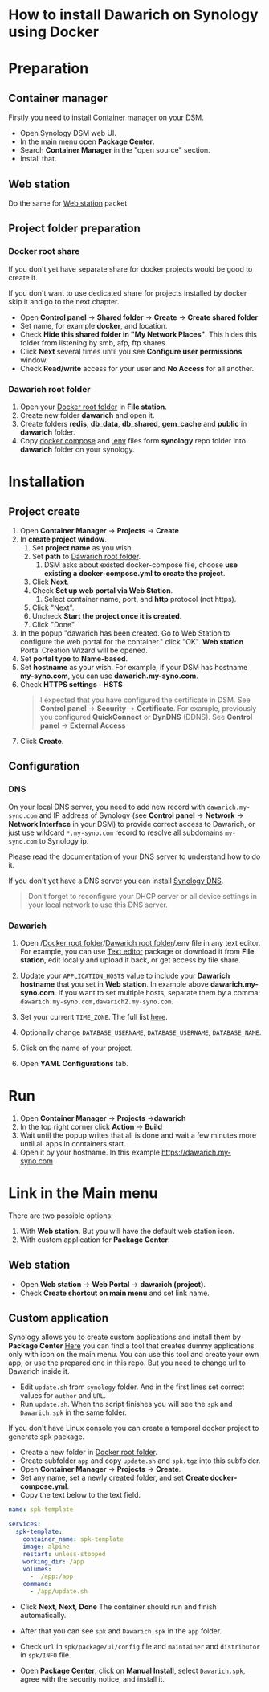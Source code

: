 # How to install Dawarich on Synology using Docker

# Preparation

## Container manager
Firstly you need to install [Container manager](https://www.synology.com/en-global/dsm/feature/container-manager) on your DSM.

- Open Synology DSM web UI.
- In the main menu open **Package Center**.
- Search **Container Manager** in the "open source" section.
- Install that.

## Web station
Do the same for [Web station](https://www.synology.com/en-global/dsm/packages/WebStation) packet.

## Project folder preparation

### Docker root share
If you don't yet have separate share for docker projects would be good to create it.

If you don't want to use dedicated share for projects installed by docker skip it and go to the next chapter.

- Open **Control panel** -> **Shared folder** -> **Create** -> **Create shared folder**
- Set name, for example **docker**, and location.
- Check **Hide this shared folder in "My Network Places"**. This hides this folder from listening by smb, afp, ftp shares.
- Click **Next** several times until you see **Configure user permissions** window.
- Check **Read/write** access for your user and **No Access** for all another.

### Dawarich root folder
1. Open your [Docker root folder](#docker-root-share) in **File station**.
2. Create new folder **dawarich** and open it.
3. Create folders **redis**, **db_data**, **db_shared**, **gem_cache** and **public** in **dawarich** folder.
4. Copy [docker compose](synology/docker-compose.yml) and [.env](synology/.env) files form **synology** repo folder into **dawarich** folder on your synology.

# Installation

## Project create
1. Open **Container Manager** -> **Projects** -> **Create**
2. In **create project window**.
   1. Set **project name** as you wish.
   2. Set **path** to [Dawarich root folder](#dawarich-root-folder).
      1. DSM asks about existed docker-compose file, choose **use existing a docker-compose.yml to create the project**.
   3. Click **Next**.
   4. Check **Set up web portal via Web Station**.
      1. Select container name, port, and **http** protocol (not https).
   5. Click "Next".
   6. Uncheck **Start the project once it is created**.
   7. Click "Done".
3. In the popup "dawarich has been created. Go to Web Station to configure the web portal for the container." click "OK". **Web station** Portal Creation Wizard will be opened.
4. Set **portal type** to  **Name-based**.
5. Set **hostname** as your wish. For example, if your DSM has hostname **my-syno.com**, you can use **dawarich.my-syno.com**.
6. Check **HTTPS settings - HSTS**
   >I expected that you have configured the certificate in DSM. See **Control panel** -> **Security** -> **Certificate**. For example, previously you configured **QuickConnect** or **DynDNS** (DDNS). See **Control panel** -> **External Access**
7. Click **Create**.

## Configuration
### DNS
On your local DNS server, you need to add new record with `dawarich.my-syno.com` and IP address of Synology (see **Control panel** -> **Network** -> **Network Interface** in your DSM) to provide correct access to Dawarich, or just use wildcard `*.my-syno.com` record to resolve all subdomains `my-syno.com` to Synology ip.

Please read the documentation of your DNS server to understand how to do it.

If you don't yet have a DNS server you can install [Synology DNS](https://www.synology.com/en-global/dsm/packages/DNSServer).
>Don't forget to reconfigure your DHCP server or all device settings in your local network to use this DNS server.

### Dawarich
1. Open /[Docker root folder](#docker-root-share)/[Dawarich root folder](#dawarich-root-folder)/.env file in any text editor. For example, you can use [Text editor](https://www.synology.com/en-global/dsm/packages/TextEditor) package or download it from **File station**, edit locally and upload it back, or get access by file share.
2. Update your `APPLICATION_HOSTS` value to include your **Dawarich hostname** that you set in **Web station**. In example above **dawarich.my-syno.com**. If you want to set multiple hosts, separate them by a comma: `dawarich.my-syno.com,dawarich2.my-syno.com`.
3. Set your current `TIME_ZONE`. The full list [here](https://github.com/Freika/dawarich/issues/27#issuecomment-2094721396).
4. Optionally change `DATABASE_USERNAME`, `DATABASE_USERNAME`, `DATABASE_NAME`.

5. Click on the name of your project.
6. Open **YAML Configurations** tab.

# Run
1. Open  **Container Manager** -> **Projects** ->**dawarich**
2. In the top right corner click **Action** -> **Build**
3. Wait until the popup writes that all is done and wait a few minutes more until all apps in containers start.
4. Open it by your hostname. In this example https://dawarich.my-syno.com

# Link in the Main menu
There are two possible options:
1. With **Web station**. But you will have the default web station icon.
2. With custom application for **Package Center**.
## Web station
- Open **Web station** -> **Web Portal** -> **dawarich (project)**.
- Check **Create shortcut on main menu** and set link name.

## Custom application
Synology allows you to create custom applications and install them by **Package Center**
[Here](https://github.com/vletroye/Mods) you can find a tool that creates dummy applications only with icon on the main menu.
You can use this tool and create your own app, or use the prepared one in this repo. But you need to change url to Dawarich inside it.

- Edit `update.sh` from `synology` folder. And in the first lines set correct values for `author` and `URL`.
- Run  `update.sh`. When the script finishes you will see the `spk` and `Dawarich.spk` in the same folder.

If you don't have Linux console you can create a temporal docker project to generate spk package.
- Create a new folder in [Docker root folder](#docker-root-share).
- Create subfolder `app` and  copy `update.sh` and `spk.tgz` into this subfolder.
- Open **Container Manager** -> **Projects** -> **Create**.
- Set any name, set a newly created folder, and set **Create docker-compose.yml**.
- Copy the text below to the text field.
```yaml
name: spk-template

services:
  spk-template:
    container_name: spk-template
    image: alpine
    restart: unless-stopped
    working_dir: /app
    volumes:
      - ./app:/app
    command:
      - /app/update.sh
```
- Click **Next**, **Next**, **Done**
The container should run and finish automatically.
- After that you can see `spk` and `Dawarich.spk` in the `app` folder.


- Check `url` in `spk/package/ui/config` file and `maintainer` and `distributor` in `spk/INFO` file.
- Open **Package Center**, click on **Manual Install**, select `Dawarich.spk`, agree with the security notice, and install it.
